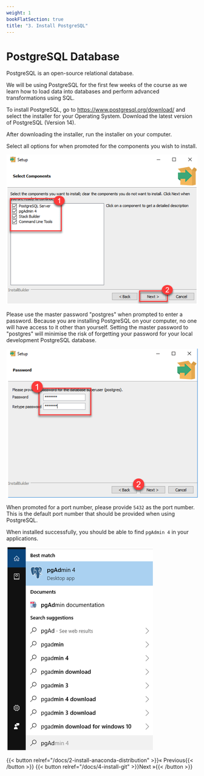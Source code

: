 ```yaml
---
weight: 1
bookFlatSection: true
title: "3. Install PostgreSQL"
---
```


# PostgreSQL Database 

PostgreSQL is an open-source relational database. 

We will be using PostgreSQL for the first few weeks of the course as we learn how to load data into databases and perform advanced transformations using SQL. 

To install PostgreSQL, go to https://www.postgresql.org/download/ and select the installer for your Operating System. Download the latest version of PostgreSQL (Version 14).

After downloading the installer, run the installer on your computer. 

Select all options for when promoted for the components you wish to install. 

![postgres-component.png](https://github.com/Data-Engineer-Camp/getting-started/blob/main/static/postgres-component.png?raw=true)

Please use the master password "postgres" when prompted to enter a password. Because you are installing PostgreSQL on your computer, no one will have access to it other than yourself. Setting the master password to "postgres" will minimise the risk of forgetting your password for your local development PostgreSQL database. 

![postgres-password.png](https://github.com/Data-Engineer-Camp/getting-started/blob/main/static/postgres-password.png?raw=true)

When promoted for a port number, please provide `5432` as the port number. This is the default port number that should be provided when using PostgreSQL. 

When installed successfully, you should be able to find `pgAdmin 4` in your applications. 

![postgres-success.png](https://github.com/Data-Engineer-Camp/getting-started/blob/main/static/postgres-success.png?raw=true)

{{< button relref="/docs/2-install-anaconda-distribution" >}}&laquo; Previous{{< /button >}} {{< button relref="/docs/4-install-git" >}}Next &raquo;{{< /button >}}
